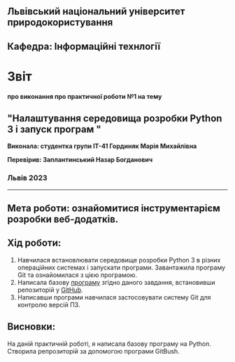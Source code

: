 ## Львівський національний університет природокористування

## Кафедра: Інформаційні технлогії


# Звіт
#### про виконання про практичної роботи №1 на тему 

## "Налаштування середовища розробки Python 3 і запуск програм "

**Виконала: студентка групи ІТ-41 Гординяк Марія Михайлівна**

**Перевірив: Заплантинський Назар Богданович**


### Львів 2023
-------------------------------------------------------------
## Мета роботи: ознайомитися інструментарієм розробки веб-додатків.
## Хід роботи:
1. Навчилася встановлювати середовище розробки Python 3 в різних операційних системах і запускати програми. Завантажила програму Git та ознайомилася з цією програмою.
2. Написала базову [програму](./script.py) згідно даного завдання, встановивши репозиторій у [GitHub](https://github.com/hordyniakmaria/MariaOOP.git). 
3. Написавши програми навчилася застосовувати систему Git для контролю версій ПЗ.

## Висновки:
 На даній практичній роботі, я написала базову програму на Python. Створила репрозиторій за допомогою програми GitBush. 
